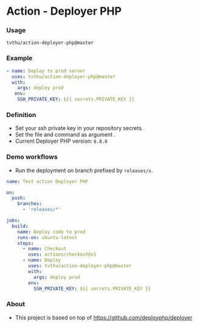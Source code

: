 
# Action - Deployer PHP

### Usage

```
tvthu/action-deployer-php@master
```

### Example

```yaml
- name: Deploy to prod server
  uses: tvthu/action-deployer-php@master
  with:
    args: deploy prod
   env:
    SSH_PRIVATE_KEY: ${{ secrets.PRIVATE_KEY }}
```

### Definition

* Set your ssh private key in your repository secrets.
* Set the file and command as argument .
* Current Deployer PHP version: `6.8.0`
 
### Demo workflows

* Run the deployment on branch prefixed by `releases/x`.

```yaml
name: Test action Deployer PHP

on:
  push:
    branches:
      - 'releases/*'

jobs:
  build:
    name: Deploy code to prod
    runs-on: ubuntu-latest
    steps:
      - name: Checkout
        uses: actions/checkout@v1
      - name: Deploy
        uses: tvthu/action-deployer-php@master
        with:
          args: deploy prod
        env:
          SSH_PRIVATE_KEY: ${{ secrets.PRIVATE_KEY }}
```

### About

* This project is based on top of https://github.com/deployphp/deployer
